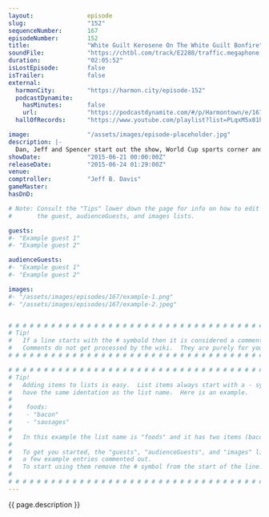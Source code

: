 ```yaml
---
layout:               episode
slug:                 "152"
sequenceNumber:       167
episodeNumber:        152
title:                "White Guilt Kerosene On The White Guilt Bonfire"
soundFile:            "https://chtbl.com/track/E2288/traffic.megaphone.fm/STA8970080096.mp3?updated=1561589913"
duration:             "02:05:52"
isLostEpisode:        false
isTrailer:            false
external:
  harmonCity:         "https://harmon.city/episode-152"
  podcastDynamite:
    hasMinutes:       false
    url:              "https://podcastdynamite.com/#/p/Harmontown/e/167/152"
  hallOfRecords:      "https://www.youtube.com/playlist?list=PLqxM5x81hNOYUQ-Ri9dEzuCb7tvQ7Q31z"

image:                "/assets/images/episode-placeholder.jpg"
description: |-
  Dan, Jeff and Spencer start out the show, World Cup sports corner and lots of privilege and guilt.
showDate:             "2015-06-21 00:00:00Z"
releaseDate:          "2015-06-24 01:29:00Z"
venue:                
comptroller:          "Jeff B. Davis"
gameMaster:           
hasDnD:               

# Note: Consult the "Tips" lower down the page for info on how to edit
#       the guest, audienceGuests, and images lists.

guests:
#- "Example guest 1"
#- "Example guest 2"

audienceGuests:
#- "Example guest 1"
#- "Example guest 2"

images:
#- "/assets/images/episodes/167/example-1.png"
#- "/assets/images/episodes/167/example-2.jpeg"


# # # # # # # # # # # # # # # # # # # # # # # # # # # # # # # # # # # # # # # # # # # # #
# Tip!
#   If a line starts with the # symbold then it is considered a comment.
#   Comments do not get processed by the wiki.  They are purely for your information.
# # # # # # # # # # # # # # # # # # # # # # # # # # # # # # # # # # # # # # # # # # # # #

# # # # # # # # # # # # # # # # # # # # # # # # # # # # # # # # # # # # # # # # # # # # #
# Tip!
#   Adding items to lists is easy.  List items always start with a - symbol and have
#   have the same identation as the list name.  Here is an example.
#
#    foods:
#    - "bacon"
#    - "sausages"
#
#   In this example the list name is "foods" and it has two items (bacon, and sausages).
#
#   To get you started, the "guests", "audienceGuests", and "images" lists below have
#   a few example entries commented out.
#   To start using them remove the # symbol from the start of the line.
#
# # # # # # # # # # # # # # # # # # # # # # # # # # # # # # # # # # # # # # # # # # # # #
---
```


<!-- The episode description will be rendered here -->
{{ page.description }}

<!-- Add your content BELOW here -->
<!-- vvvvvvvvvvvvvvvvvvvvvvvvvvv -->




<!-- ^^^^^^^^^^^^^^^^^^^^^^^^^^^ -->
<!-- Add your content ABOVE here -->

<!-- The episode gallery will be rendered here -->